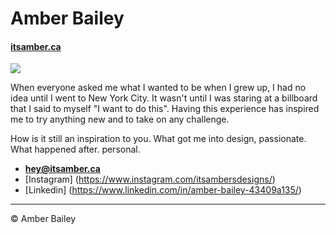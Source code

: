 # Amber Bailey

#### [itsamber.ca](http://itsamber.ca/)

![](profile-picture.png)

When everyone asked me what I wanted to be when I grew up, I had no idea until I went to New York City. It wasn't until I was staring at a billboard that I said to myself "I want to do this". Having this experience has inspired me to try anything new and to take on any challenge.

How is it still an inspiration to you.
What got me into design, passionate. What happened after. personal.

- **[hey@itsamber.ca](mailto:hey@itsamber.ca)**
- [Instagram] (https://www.instagram.com/itsambersdesigns/)
- [Linkedin] (https://www.linkedin.com/in/amber-bailey-43409a135/)

---

© Amber Bailey
